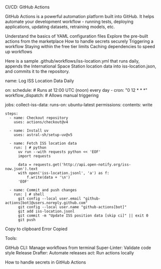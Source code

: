 CI/CD: GitHub Actions

GitHub Actions is a powerful automation platform built into GitHub. It helps automate your development workflow - running tests, deploying applications, updating datasets, retraining models, etc.

Understand the basics of YAML configuration files
Explore the pre-built actions from the marketplace
How to handle secrets securely
Triggering a workflow
Staying within the free tier limits
Caching dependencies to speed up workflows

Here is a sample .github/workflows/iss-location.yml that runs daily, appends the International Space Station location data into iss-location.json, and commits it to the repository.

name: Log ISS Location Data Daily

on:
  schedule:
    # Runs at 12:00 UTC (noon) every day
    - cron: "0 12 * * *"
  workflow_dispatch: # Allows manual triggering

jobs:
  collect-iss-data:
    runs-on: ubuntu-latest
    permissions:
      contents: write

    steps:
      - name: Checkout repository
        uses: actions/checkout@v4

      - name: Install uv
        uses: astral-sh/setup-uv@v5

      - name: Fetch ISS location data
        run: | # python
          uv run --with requests python << 'EOF'
          import requests

          data = requests.get('http://api.open-notify.org/iss-now.json').text
          with open('iss-location.jsonl', 'a') as f:
              f.write(data + '\n')
          'EOF'

      - name: Commit and push changes
        run: | # shell
          git config --local user.email "github-actions[bot]@users.noreply.github.com"
          git config --local user.name "github-actions[bot]"
          git add iss-location.jsonl
          git commit -m "Update ISS position data [skip ci]" || exit 0
          git push
Copy to clipboard
Error
Copied

Tools:

GitHub CLI: Manage workflows from terminal
Super-Linter: Validate code style
Release Drafter: Automate releases
act: Run actions locally

How to handle secrets in GitHub Actions